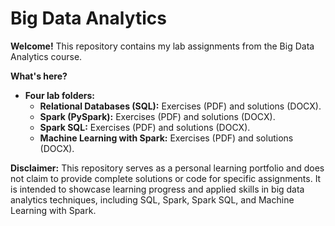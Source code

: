 # Big Data Analytics 

**Welcome!** This repository contains my lab assignments from the Big Data Analytics course.

**What's here?**

* **Four lab folders:** 
    * **Relational Databases (SQL):** Exercises (PDF) and solutions (DOCX).
    * **Spark (PySpark):** Exercises (PDF) and solutions (DOCX).
    * **Spark SQL:** Exercises (PDF) and solutions (DOCX).
    * **Machine Learning with Spark:** Exercises (PDF) and solutions (DOCX).

**Disclaimer:** This repository serves as a personal learning portfolio and does not claim to provide complete solutions or code for specific assignments. It is intended to showcase learning progress and applied skills in big data analytics techniques, including SQL, Spark, Spark SQL, and Machine Learning with Spark.
